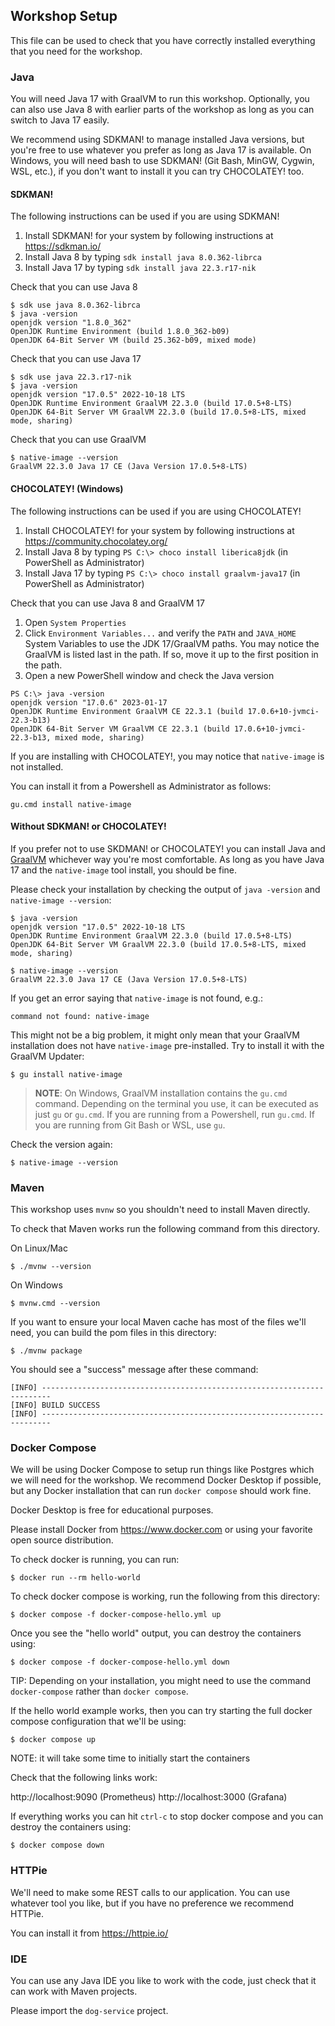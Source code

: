 ## Workshop Setup
This file can be used to check that you have correctly installed everything that you need for the workshop.

### Java
You will need Java 17 with GraalVM to run this workshop.
Optionally, you can also use Java 8 with earlier parts of the workshop as long as you can switch to Java 17 easily.

We recommend using SDKMAN! to manage installed Java versions, but you're free to use whatever you prefer as long as Java 17 is available. On Windows, you will need bash to use SDKMAN! (Git Bash, MinGW, Cygwin, WSL, etc.), if you don't want to install it you can try CHOCOLATEY! too.



#### SDKMAN!
The following instructions can be used if you are using SDKMAN!

1. Install SDKMAN! for your system by following instructions at https://sdkman.io/
2. Install Java 8 by typing `sdk install java 8.0.362-librca`
3. Install Java 17 by typing `sdk install java 22.3.r17-nik`

Check that you can use Java 8

```shell
$ sdk use java 8.0.362-librca
$ java -version
openjdk version "1.8.0_362"
OpenJDK Runtime Environment (build 1.8.0_362-b09)
OpenJDK 64-Bit Server VM (build 25.362-b09, mixed mode)
```

Check that you can use Java 17

```shell
$ sdk use java 22.3.r17-nik
$ java -version
openjdk version "17.0.5" 2022-10-18 LTS
OpenJDK Runtime Environment GraalVM 22.3.0 (build 17.0.5+8-LTS)
OpenJDK 64-Bit Server VM GraalVM 22.3.0 (build 17.0.5+8-LTS, mixed mode, sharing)
```

Check that you can use GraalVM

```shell
$ native-image --version
GraalVM 22.3.0 Java 17 CE (Java Version 17.0.5+8-LTS)
```



#### CHOCOLATEY! (Windows)
The following instructions can be used if you are using CHOCOLATEY!

1. Install CHOCOLATEY! for your system by following instructions at https://community.chocolatey.org/
2. Install Java 8 by typing `PS C:\> choco install liberica8jdk` (in PowerShell as Administrator)
3. Install Java 17 by typing `PS C:\> choco install graalvm-java17` (in PowerShell as Administrator)

Check that you can use Java 8 and GraalVM 17

1. Open `System Properties`
2. Click `Environment Variables...` and verify the `PATH` and `JAVA_HOME` System Variables to use the JDK 17/GraalVM paths.
   You may notice the GraalVM is listed last in the path.
   If so, move it up to the first position in the path.
3. Open a new PowerShell window and check the Java version
```shell
PS C:\> java -version
openjdk version "17.0.6" 2023-01-17
OpenJDK Runtime Environment GraalVM CE 22.3.1 (build 17.0.6+10-jvmci-22.3-b13)
OpenJDK 64-Bit Server VM GraalVM CE 22.3.1 (build 17.0.6+10-jvmci-22.3-b13, mixed mode, sharing)
```

If you are installing with CHOCOLATEY!,
you may notice that `native-image` is not installed.

You can install it from a Powershell as Administrator as follows:

```shell
gu.cmd install native-image
```

#### Without SDKMAN! or CHOCOLATEY!
If you prefer not to use SKDMAN! or CHOCOLATEY! you can install Java and [GraalVM](https://github.com/graalvm/graalvm-ce-builds/releases) whichever way you're most comfortable.
As long as you have Java 17 and the `native-image` tool install, you should be fine.

Please check your installation by checking the output of `java -version` and `native-image --version`:

```shell
$ java -version
openjdk version "17.0.5" 2022-10-18 LTS
OpenJDK Runtime Environment GraalVM 22.3.0 (build 17.0.5+8-LTS)
OpenJDK 64-Bit Server VM GraalVM 22.3.0 (build 17.0.5+8-LTS, mixed mode, sharing)

$ native-image --version
GraalVM 22.3.0 Java 17 CE (Java Version 17.0.5+8-LTS)
```

If you get an error saying that `native-image` is not found, e.g.:

```
command not found: native-image
```

This might not be a big problem, it might only mean that your GraalVM installation does not have `native-image` pre-installed. Try to install it with the GraalVM Updater:

```shell
$ gu install native-image
```

> **NOTE**: On Windows, GraalVM installation contains the `gu.cmd` command. Depending on the terminal you use, it can be executed as just `gu` or `gu.cmd`.
If you are running from a Powershell,
run `gu.cmd`.
If you are running from Git Bash or WSL,
use `gu`.


Check the version again:

```shell
$ native-image --version
```



### Maven
This workshop uses `mvnw` so you shouldn't need to install Maven directly.

To check that Maven works run the following command from this directory.

On Linux/Mac

```shell
$ ./mvnw --version
```

On Windows

```shell
$ mvnw.cmd --version
```

If you want to ensure your local Maven cache has most of the files we'll need, you can build the pom files in this directory:

```shell
$ ./mvnw package
```

You should see a "success" message after these command:
```
[INFO] ------------------------------------------------------------------------
[INFO] BUILD SUCCESS
[INFO] ------------------------------------------------------------------------
```



### Docker Compose
We will be using Docker Compose to setup run things like Postgres which we will need for the workshop.
We recommend Docker Desktop if possible, but any Docker installation that can run `docker compose` should work fine.

Docker Desktop is free for educational purposes.

Please install Docker from https://www.docker.com or using your favorite open source distribution.

To check docker is running, you can run:

```shell
$ docker run --rm hello-world
```

To check docker compose is working, run the following from this directory:

```shell
$ docker compose -f docker-compose-hello.yml up
```

Once you see the "hello world" output, you can destroy the containers using:

```shell
$ docker compose -f docker-compose-hello.yml down
```

TIP: Depending on your installation, you might need to use the command `docker-compose` rather than `docker compose`.

If the hello world example works, then you can try starting the full docker compose configuration that we'll be using:

```shell
$ docker compose up
```

NOTE: it will take some time to initially start the containers

Check that the following links work:

http://localhost:9090 (Prometheus)
http://localhost:3000 (Grafana)

If everything works you can hit `ctrl-c` to stop docker compose and you can destroy the containers using:

```shell
$ docker compose down
```



### HTTPie
We'll need to make some REST calls to our application.
You can use whatever tool you like, but if you have no preference we recommend HTTPie.

You can install it from https://httpie.io/



### IDE
You can use any Java IDE you like to work with the code, just check that it can work with Maven projects.

Please import the `dog-service` project.

